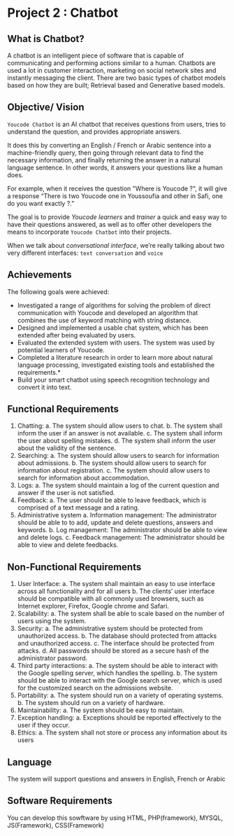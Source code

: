 # Project 2 : Chatbot

## What is Chatbot?
A chatbot is an intelligent piece of software that is capable of communicating and performing actions similar to a human. Chatbots are used a lot in customer interaction, marketing on social network sites and instantly messaging the client. There are two basic types of chatbot models based on how they are built; Retrieval based and Generative based models.

## Objective/ Vision
``Youcode Chatbot`` is an AI chatbot that receives questions from users, tries to understand the question, and provides appropriate answers. 

It does this by converting an English / French or Arabic sentence into a machine-friendly query, then going through relevant data to find the necessary information, and finally returning the answer in a natural language sentence. In other words, it answers your questions like a human does.

For example, when it receives the question "Where is Youcode ?", it will give a response “There is two Youcode one in Youssoufia and other in Safi, one do you want exactly ?.”

The goal is to provide *Youcode learners* and *trainer* a quick and easy way to have
their questions answered, as well as to offer other developers the means to incorporate
``Youcode Chatbot`` into their projects.

When we talk about *conversational interface*, we’re really talking about two very different interfaces: ``text conversation`` and ``voice``

## Achievements
The following goals were achieved:
* Investigated a range of algorithms for solving the problem of direct communication with Youcode and developed an algorithm that combines the use of keyword matching with
string distance.
* Designed and implemented a usable chat system, which has been extended after being
evaluated by users.
* Evaluated the extended system with users. The system was used by potential learners of Youcode.
* Completed a literature research in order to learn more about natural language processing,
investigated existing tools and established the requirements.*
* Build your smart chatbot using speech recognition technology and convert it into text.

## Functional Requirements
1. Chatting:
    a. The system should allow users to chat.
    b. The system shall inform the user if an answer is not available.
    c. The system shall inform the user about spelling mistakes.
    d. The system shall inform the user about the validity of the sentence.
2. Searching:
    a. The system should allow users to search for information about admissions.
    b. The system should allow users to search for information about registration.
    c. The system should allow users to search for information about accommodation.
3. Logs:
    a. The system should maintain a log of the current question and answer if the user is not satisfied.
4. Feedback:
    a. The user should be able to leave feedback, which is comprised of a text message and a rating.
5. Administrative system
    a. Information management: The administrator should be able to to add, update and delete questions, answers and keywords.
    b. Log management: The administrator should be able to view and delete logs.
    c. Feedback management: The administrator should be able to view and delete feedbacks.

## Non-Functional Requirements
1. User Interface:
    a. The system shall maintain an easy to use interface across all functionality and for all users
    b. The clients’ user interface should be compatible with all commonly used browsers, such as Internet explorer, Firefox, Google chrome and Safari.
2. Scalability:
    a. The system shall be able to scale based on the number of users using the system.
3. Security:
    a. The administrative system should be protected from unauthorized access.
    b. The database should protected from attacks and unauthorized access.
    c. The interface should be protected from attacks.
    d. All passwords should be stored as a secure hash of the administrator password.
4. Third party interactions:
    a. The system should be able to interact with the Google spelling server, which handles the spelling.
    b. The system should be able to interact with the Google search server, which is used for the customized search on the admissions website.
5. Portability:
    a. The system should run on a variety of operating systems.
    b. The system should run on a variety of hardware.
6. Maintainability:
    a. The system should be easy to maintain.
7. Exception handling:
    a. Exceptions should be reported effectively to the user if they occur.
8. Ethics:
    a. The system shall not store or process any information about its users

## Language
The system will support questions and answers in English, French or Arabic

## Software Requirements
You can develop this sowftware by using HTML, PHP(framework), MYSQL, JS(Framework), CSS(Framework)